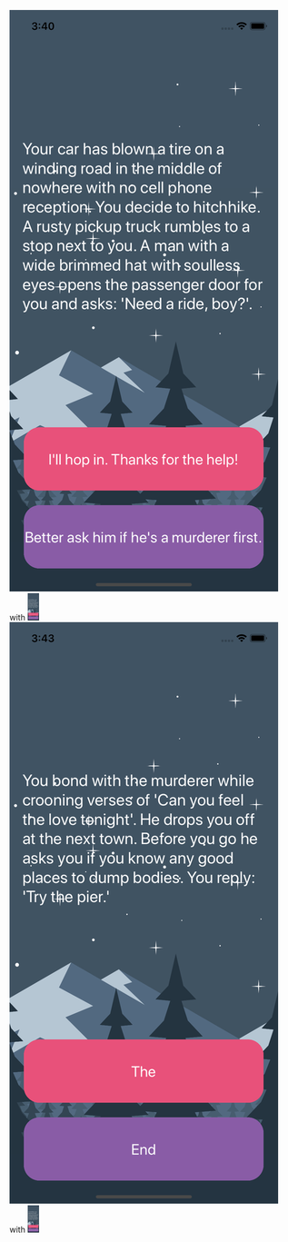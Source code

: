 ![image](SS1.png) with <img src="SS1.png" width="20" height="48">
![image](SS2.png) with <img src="SS1.png" width="20" height="48">